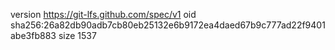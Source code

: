 version https://git-lfs.github.com/spec/v1
oid sha256:26a82db90adb7cb80eb25132e6b9172ea4daed67b9c777ad22f9401abe3fb883
size 1537
